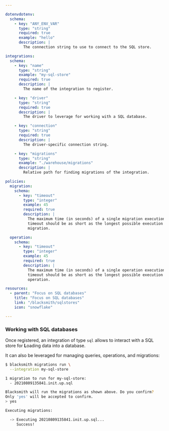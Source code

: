 ```yaml
---

dotenvdotenv:
  schema:
    - key: "ANY_ENV_VAR"
      type: "string"
      required: true
      example: "hello"
      description: |
        The connection string to use to connect to the SQL store.

integrations:
  schema:
    - key: "name"
      type: "string"
      example: "my-sql-store"
      required: true
      description: |
        The name of the integration to register.

    - key: "driver"
      type: "string"
      required: true
      description: |
        The driver to leverage for working with a SQL database.

    - key: "connection"
      type: "string"
      required: true
      description: |
        The driver-specific connection string.

    - key: "migrations"
      type: "string"
      example: "./warehouse/migrations"
      description: |
        Relative path for finding migrations of the integration.

policies:
  migration:
    schema:
      - key: "timeout"
        type: "integer"
        example: 45
        required: true
        description: |
          The maximum time (in seconds) of a single migration execution. This
          timeout should be as short as the longest possible execution of a
          migration.

  operation:
    schema:
      - key: "timeout"
        type: "integer"
        example: 45
        required: true
        description: |
          The maximum time (in seconds) of a single operation execution. This
          timeout should be as short as the longest possible execution of an
          operation.

resources:
  - parent: "Focus on SQL databases"
    title: "Focus on SQL databases"
    link: "/blacksmith/sqlstores"
    icon: "snowflake"

---
```


### Working with SQL databases

Once registered, an integration of type `sql` allows to interact with a SQL store 
for **L**oading data into a database.

It can also be leveraged for managing queries, operations, and migrations:
```bash
$ blacksmith migrations run \
  --integration my-sql-store

1 migration to run for my-sql-store:
  - 20210809135841.init.up.sql

Blacksmith will run the migrations as shown above. Do you confirm?
Only 'yes' will be accepted to confirm.
> yes

Executing migrations:

  -> Executing 20210809135841.init.up.sql...
     Success!
```
